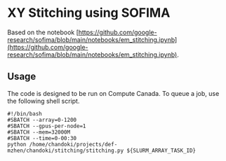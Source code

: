 # XY Stitching using SOFIMA

Based on the notebook [https://github.com/google-research/sofima/blob/main/notebooks/em_stitching.ipynb](https://github.com/google-research/sofima/blob/main/notebooks/em_stitching.ipynb). 

## Usage

The code is designed to be run on Compute Canada. To queue a job, use the following shell script.

```
#!/bin/bash
#SBATCH --array=0-1200
#SBATCH --gpus-per-node=1
#SBATCH --mem=32000M
#SBATCH --time=0-00:30
python /home/chandoki/projects/def-mzhen/chandoki/stitching/stitching.py ${SLURM_ARRAY_TASK_ID}
```